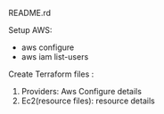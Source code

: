 README.rd

Setup AWS:
- aws configure
- aws iam list-users

Create Terraform files :
1. Providers: Aws Configure details
2. Ec2(resource files): resource details